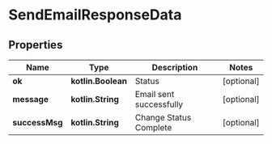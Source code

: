
# SendEmailResponseData

## Properties
Name | Type | Description | Notes
------------ | ------------- | ------------- | -------------
**ok** | **kotlin.Boolean** | Status |  [optional]
**message** | **kotlin.String** | Email sent successfully |  [optional]
**successMsg** | **kotlin.String** | Change Status Complete |  [optional]




